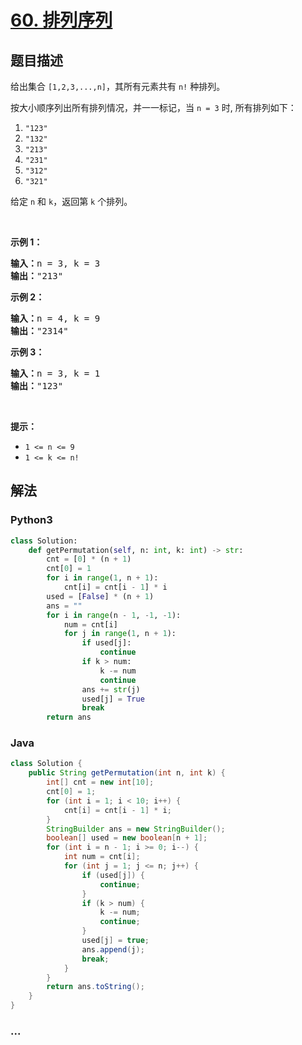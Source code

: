 # [60. 排列序列](https://leetcode-cn.com/problems/permutation-sequence)



## 题目描述

<!-- 这里写题目描述 -->

<p>给出集合 <code>[1,2,3,...,n]</code>，其所有元素共有 <code>n!</code> 种排列。</p>

<p>按大小顺序列出所有排列情况，并一一标记，当 <code>n = 3</code> 时, 所有排列如下：</p>

<ol>
	<li><code>"123"</code></li>
	<li><code>"132"</code></li>
	<li><code>"213"</code></li>
	<li><code>"231"</code></li>
	<li><code>"312"</code></li>
	<li><code>"321"</code></li>
</ol>

<p>给定 <code>n</code> 和 <code>k</code>，返回第 <code>k</code> 个排列。</p>

<p> </p>

<p><strong>示例 1：</strong></p>

<pre>
<strong>输入：</strong>n = 3, k = 3
<strong>输出：</strong>"213"
</pre>

<p><strong>示例 2：</strong></p>

<pre>
<strong>输入：</strong>n = 4, k = 9
<strong>输出：</strong>"2314"
</pre>

<p><strong>示例 3：</strong></p>

<pre>
<strong>输入：</strong>n = 3, k = 1
<strong>输出：</strong>"123"
</pre>

<p> </p>

<p><strong>提示：</strong></p>

<ul>
	<li><code>1 <= n <= 9</code></li>
	<li><code>1 <= k <= n!</code></li>
</ul>


## 解法

<!-- 这里可写通用的实现逻辑 -->

<!-- tabs:start -->

### **Python3**

<!-- 这里可写当前语言的特殊实现逻辑 -->

```python
class Solution:
    def getPermutation(self, n: int, k: int) -> str:
        cnt = [0] * (n + 1)
        cnt[0] = 1
        for i in range(1, n + 1):
            cnt[i] = cnt[i - 1] * i
        used = [False] * (n + 1)
        ans = ""
        for i in range(n - 1, -1, -1):
            num = cnt[i]
            for j in range(1, n + 1):
                if used[j]:
                    continue
                if k > num:
                    k -= num
                    continue
                ans += str(j)
                used[j] = True
                break
        return ans
```

### **Java**

<!-- 这里可写当前语言的特殊实现逻辑 -->

```java
class Solution {
    public String getPermutation(int n, int k) {
        int[] cnt = new int[10];
        cnt[0] = 1;
        for (int i = 1; i < 10; i++) {
            cnt[i] = cnt[i - 1] * i;
        }
        StringBuilder ans = new StringBuilder();
        boolean[] used = new boolean[n + 1];
        for (int i = n - 1; i >= 0; i--) {
            int num = cnt[i];
            for (int j = 1; j <= n; j++) {
                if (used[j]) {
                    continue;
                }
                if (k > num) {
                    k -= num;
                    continue;
                }
                used[j] = true;
                ans.append(j);
                break;
            }
        }
        return ans.toString();
    }   
}
```

### **...**

```

```

<!-- tabs:end -->
